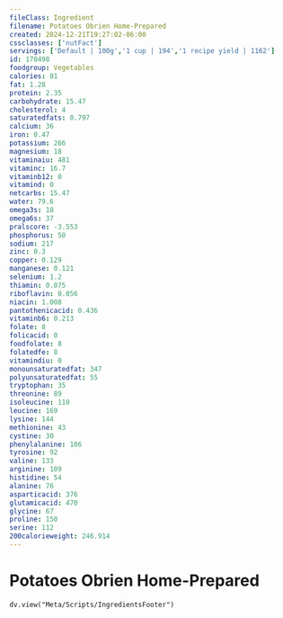 ```yaml
---
fileClass: Ingredient
filename: Potatoes Obrien Home-Prepared
created: 2024-12-21T19:27:02-06:00
cssclasses: ['nutFact']
servings: ['Default | 100g','1 cup | 194','1 recipe yield | 1162']
id: 170498
foodgroup: Vegetables
calories: 81
fat: 1.28
protein: 2.35
carbohydrate: 15.47
cholesterol: 4
saturatedfats: 0.797
calcium: 36
iron: 0.47
potassium: 266
magnesium: 18
vitaminaiu: 481
vitaminc: 16.7
vitaminb12: 0
vitamind: 0
netcarbs: 15.47
water: 79.6
omega3s: 18
omega6s: 37
pralscore: -3.553
phosphorus: 50
sodium: 217
zinc: 0.3
copper: 0.129
manganese: 0.121
selenium: 1.2
thiamin: 0.075
riboflavin: 0.056
niacin: 1.008
pantothenicacid: 0.436
vitaminb6: 0.213
folate: 8
folicacid: 0
foodfolate: 8
folatedfe: 8
vitamindiu: 0
monounsaturatedfat: 347
polyunsaturatedfat: 55
tryptophan: 35
threonine: 89
isoleucine: 110
leucine: 169
lysine: 144
methionine: 43
cystine: 30
phenylalanine: 106
tyrosine: 92
valine: 133
arginine: 109
histidine: 54
alanine: 76
asparticacid: 376
glutamicacid: 470
glycine: 67
proline: 150
serine: 112
200calorieweight: 246.914
---
```


# Potatoes Obrien Home-Prepared

```dataviewjs
dv.view("Meta/Scripts/IngredientsFooter")
```
